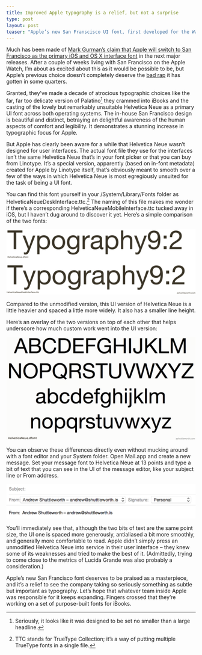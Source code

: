 ```yaml
---
title: Improved Apple typography is a relief, but not a surprise
type: post
layout: post
teaser: "Apple’s new San Franscisco UI font, first developed for the Watch and now apparently making its way to the Mac and iOS, deserves to be praised. But Apple knew knew what they were doing with Helvetica Neue more than than they’ve been given credit for."
---
```

Much has been made of [Mark Gurman’s claim that Apple will switch to San Francisco as the primary iOS and OS X interface font](http://9to5mac.com/2015/05/20/apple-plans-to-refresh-ios-9-os-x-10-11-using-new-apple-watch-font/) in the next major releases. After a couple of weeks living with San Francisco on the Apple Watch, I’m about as excited about this as it would be possible to be, but Apple’s previous choice doesn’t completely deserve the [bad rap](http://www.fastcodesign.com/3031432/why-apples-new-font-wont-work-on-your-desktop "Tobias Frere-Jones is unimpressed with Helvetica as an interface font.") it has gotten in some quarters.

Granted, they’ve made a decade of atrocious typographic choices like the far, far too delicate version of Palatino[^1] they crammed into iBooks and the casting of the lovely but remarkably unsuitable Helvetica Neue as a primary UI font across both operating systems. The in-house San Francisco design is beautiful and distinct, betraying an delightful awareness of the human aspects of comfort and legibility. It demonstrates a stunning increase in typographic focus for Apple.

[^1]:	Seriously, it looks like it was designed to be set no smaller than a large headline.

But Apple has clearly been aware for a while that Helvetica Neue wasn’t designed for user interfaces. The actual font file they use for the interfaces isn’t the same Helvetica Neue that’s in your font picker or that you can buy from Linotype. It’s a special version, apparently (based on in-font metadata) created for Apple by Linotype itself, that’s obviously meant to smooth over a few of the ways in which Helvetica Neue is most egregiously unsuited for the task of being a UI font.

You can find this font yourself in your /System/Library/Fonts folder as HelveticaNeueDeskInterface.ttc.[^2] The naming of this file makes me wonder if there’s a corresponding HelveticaNeueMobileInterface.ttc tucked away in iOS, but I haven’t dug around to discover it yet. Here’s a simple comparison of the two fonts:

<img src="/images/helvetica-comparison.png">

Compared to the unmodified version, this UI version of Helvetica Neue is a little heavier and spaced a little more widely. It also has a smaller line height.

Here’s an overlay of the two versions on top of each other that helps underscore how much custom work went into the UI version:

<img src="/images/helvetica-comparison-animated.gif">

You can observe these differences directly even without mucking around with a font editor and your System folder. Open Mail.app and create a new message. Set your message font to Helvetica Neue at 13 points and type a bit of text that you can see in the UI of the message editor, like your subject line or From address.

<img src="/images/helvetica-comparison-mail.png">

You’ll immediately see that, although the two bits of text are the same point size, the UI one is spaced more generously, antialiased a bit more smoothly, and generally  more comfortable to read. Apple didn’t simply press an unmodified Helvetica Neue into service in their user interface – they knew some of its weaknesses and tried to make the best of it. (Admittedly, trying to come close to the metrics of Lucida Grande was also probably a consideration.)

Apple’s new San Francisco font deserves to be praised as a masterpiece, and it’s a relief to see the company taking so seriously something as subtle but important as typography. Let’s hope that whatever team inside Apple was responsible for it keeps expanding. Fingers crossed that they’re working on a set of purpose-built fonts for iBooks.

[^1]:	Seriously, it looks like it was designed to be set no smaller than a large headline.

[^2]:	TTC stands for TrueType Collection; it’s a way of putting multiple TrueType fonts in a single file.
